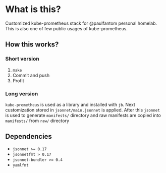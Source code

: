 # What is this?

Customized kube-prometheus stack for @paulfantom personal homelab. This is also one of few public usages of kube-prometheus.

## How this works?

### Short version

1. `make`
2. Commit and push
3. Profit

### Long version

`kube-prometheus` is used as a library and installed with `jb`. Next customization stored in `jsonnet/main.jsonnet` is
applied. After this `jsonnet` is used to generate `manifests/` directory and raw manifests are copied into `manifests/`
from `raw/` directory

## Dependencies

- `jsonnet >= 0.17`
- `jsonnetfmt > 0.17`
- `jsonnet-bundler >= 0.4`
- `yamlfmt`
